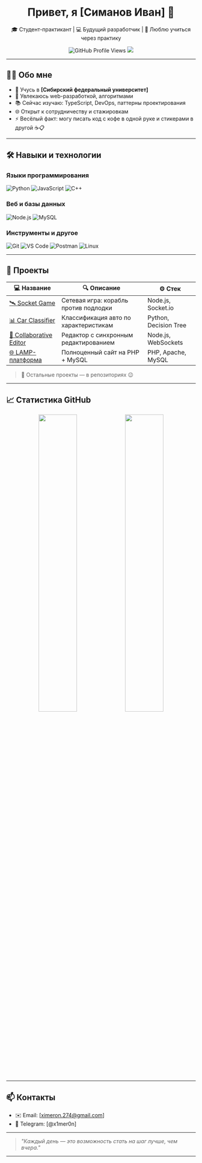 <h1 align="center">Привет, я [Симанов Иван] 👋</h1>

<p align="center">
  🎓 Студент-практикант | 💻 Будущий разработчик | 🌱 Люблю учиться через практику
</p>

<p align="center">
  <img src="https://komarev.com/ghpvc/?username=Ximeron&label=Просмотры+профиля&color=blueviolet&style=flat" alt="GitHub Profile Views" />
  <a href="https://github.com/Ximeron?tab=followers">
    <img src="https://img.shields.io/github/followers/Ximeron?label=Подписчики&style=social" />
  </a>
</p>

---

## 🧑‍💻 Обо мне

- 🏫 Учусь в **[Сибирский федеральный университет]**
- 🔬 Увлекаюсь web-разработкой, алгоритмами
- 📚 Сейчас изучаю: TypeScript, DevOps, паттерны проектирования
- 🌐 Открыт к сотрудничеству и стажировкам
- ⚡ Весёлый факт: могу писать код с кофе в одной руке и стикерами в другой ☕📋

---

## 🛠️ Навыки и технологии

### Языки программирования
![Python](https://img.shields.io/badge/Python-3776AB?style=for-the-badge&logo=python&logoColor=white)
![JavaScript](https://img.shields.io/badge/JavaScript-F7DF1E?style=for-the-badge&logo=javascript&logoColor=black)
![C++](https://img.shields.io/badge/C++-00599C?style=for-the-badge&logo=cplusplus&logoColor=white)

### Веб и базы данных
![Node.js](https://img.shields.io/badge/Node.js-339933?style=for-the-badge&logo=nodedotjs&logoColor=white)
![MySQL](https://img.shields.io/badge/MySQL-005C84?style=for-the-badge&logo=mysql&logoColor=white)

### Инструменты и другое
![Git](https://img.shields.io/badge/Git-F05032?style=for-the-badge&logo=git&logoColor=white)
![VS Code](https://img.shields.io/badge/VS%20Code-007ACC?style=for-the-badge&logo=visualstudiocode&logoColor=white)
![Postman](https://img.shields.io/badge/Postman-FF6C37?style=for-the-badge&logo=postman&logoColor=white)
![Linux](https://img.shields.io/badge/Linux-FCC624?style=for-the-badge&logo=linux&logoColor=black)

---

## 📌 Проекты

| 💻 Название | 🔍 Описание | ⚙️ Стек |
|------------|-------------|--------|
| [🛰️ Socket Game](https://github.com/твое_имя_на_github/socket-game) | Сетевая игра: корабль против подлодки | Node.js, Socket.io |
| [📊 Car Classifier](https://github.com/твое_имя_на_github/car-classifier) | Классификация авто по характеристикам | Python, Decision Tree |
| [📝 Collaborative Editor](https://github.com/твое_имя_на_github/editor) | Редактор с синхронным редактированием | Node.js, WebSockets |
| [🌐 LAMP-платформа](https://github.com/твое_имя_на_github/lamp-site) | Полноценный сайт на PHP + MySQL | PHP, Apache, MySQL |

> 📁 Остальные проекты — в репозиториях 😉

---

## 📈 Статистика GitHub

<p align="center">
  <img width="45%" src="https://github-readme-stats.vercel.app/api?username=Ximeron&show_icons=true&theme=radical&hide_border=true" />
  <img width="45%" src="https://github-readme-streak-stats.herokuapp.com/?user=Ximeron&theme=radical&hide_border=true" />
</p>

---

## 📫 Контакты

- ✉️ Email: [ximeron.274@gmail.com]
- 💬 Telegram: [@x1mer0n]
---

> _"Каждый день — это возможность стать на шаг лучше, чем вчера."_

---

